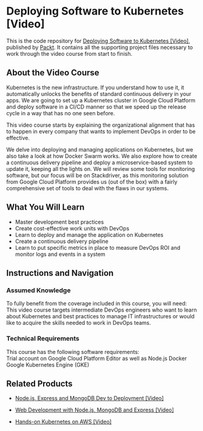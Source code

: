 # Deploying Software to Kubernetes [Video]
This is the code repository for [Deploying Software to Kubernetes [Video]](https://www.packtpub.com/networking-and-servers/deploying-software-kubernetes-video?utm_source=github&utm_medium=repository&utm_campaign=9781789344059), published by [Packt](https://www.packtpub.com/?utm_source=github). It contains all the supporting project files necessary to work through the video course from start to finish.
## About the Video Course
Kubernetes is the new infrastructure. If you understand how to use it, it automatically unlocks the benefits of standard continuous delivery in your apps. We are going to set up a Kubernetes cluster in Google Cloud Platform and deploy software in a CI/CD manner so that we speed up the release cycle in a way that has no one seen before.

This video course starts by explaining the organizational alignment that has to happen in every company that wants to implement DevOps in order to be effective. 

We delve into deploying and managing applications on Kubernetes, but we also take a look at how Docker Swarm works. We also explore how to create a continuous delivery pipeline and deploy a microservice-based system to update it, keeping all the lights on.
We will review some tools for monitoring software, but our focus will be on Stackdriver, as this monitoring solution from Google Cloud Platform provides us (out of the box) with a fairly comprehensive set of tools to deal with the flaws in our systems.

<H2>What You Will Learn</H2>
<DIV class=book-info-will-learn-text>
<UL>
<LI><SPAN id=what_you_will_learn_c class=sugar_field>Master development best practices</SPAN> 
<LI><SPAN id=what_you_will_learn_c class=sugar_field>Create cost-effective work units with DevOps</SPAN> 
<LI><SPAN id=what_you_will_learn_c class=sugar_field>Learn to deploy and manage the application on Kubernetes</SPAN> 
<LI><SPAN id=what_you_will_learn_c class=sugar_field>Create a continuous delivery pipeline </SPAN>
<LI><SPAN id=what_you_will_learn_c class=sugar_field>Learn to put specific metrics in place to measure DevOps ROI and monitor logs and events in a system</SPAN> </LI></UL></DIV>

## Instructions and Navigation
### Assumed Knowledge
To fully benefit from the coverage included in this course, you will need:<br/>
This video course targets intermediate DevOps engineers who want to learn about Kubernetes and best practices to manage IT infrastructures or would like to acquire the skills needed to work in DevOps teams.
### Technical Requirements
This course has the following software requirements:<br/>
Trial account on Google Cloud Platform
Editor as well as Node.js
Docker
Google Kubernetes Engine (GKE)


## Related Products
* [Node.js, Express and MongoDB Dev to Deployment [Video]](https://www.packtpub.com/application-development/nodejs-express-and-mongodb-dev-deployment-video?utm_source=github&utm_medium=repository&utm_campaign=9781789535952)

* [Web Development with Node.js, MongoDB and Express [Video]](https://www.packtpub.com/application-development/web-development-nodejs-mongodb-and-express-video?utm_source=github&utm_medium=repository&utm_campaign=9781786463425)

* [Hands-on Kubernetes on AWS [Video]](https://www.packtpub.com/virtualization-and-cloud/hands-kubernetes-aws-video?utm_source=github&utm_medium=repository&utm_campaign=9781789130003)

